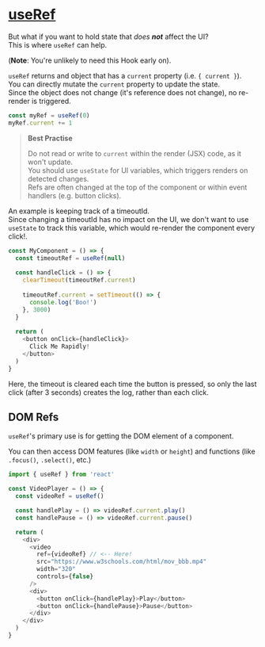 # [useRef](https://react.dev/reference/react/useRef)

But what if you want to hold state that _does **not**_ affect the UI?  
This is where `useRef` can help.

(**Note**: You're unlikely to need this Hook early on).

`useRef` returns and object that has a `current` property (i.e. `{ current }`).  
You can directly mutate the `current` property to update the state.  
Since the object does not change (it's reference does not change),
no re-render is triggered.

```javascript
const myRef = useRef(0)
myRef.current += 1
```

> **Best Practise**
>
> Do not read or write to `current` within the render (JSX) code, as it won't update.  
> You should use `useState` for UI variables, which triggers renders on detected changes.  
> Refs are often changed at the top of the component or within event handlers (e.g. button clicks).

An example is keeping track of a timeoutId.  
Since changing a timeoutId has no impact on the UI,
we don't want to use `useState` to track this variable,
which would re-render the component every click!.

```javascript
const MyComponent = () => {
  const timeoutRef = useRef(null)
  
  const handleClick = () => {
    clearTimeout(timeoutRef.current)
    
    timeoutRef.current = setTimeout(() => {
      console.log('Boo!')
    }, 3000)
  }
  
  return (
    <button onClick={handleClick}>
      Click Me Rapidly!
    </button>
  )
}
```

Here, the timeout is cleared each time the button is pressed,
so only the last click (after 3 seconds) creates the log,
rather than each click.

## DOM Refs

`useRef`'s primary use is for getting the DOM element of a component.

You can then access DOM features (like `width` or `height`) and functions (like `.focus()`, `.select()`, etc.) 

```javascript
import { useRef } from 'react'

const VideoPlayer = () => {
  const videoRef = useRef()

  const handlePlay = () => videoRef.current.play()
  const handlePause = () => videoRef.current.pause()

  return (
    <div>
      <video
        ref={videoRef} // <-- Here!
        src="https://www.w3schools.com/html/mov_bbb.mp4"
        width="320"
        controls={false}
      />
      <div>
        <button onClick={handlePlay}>Play</button>
        <button onClick={handlePause}>Pause</button>
      </div>
    </div>
  )
}

```
